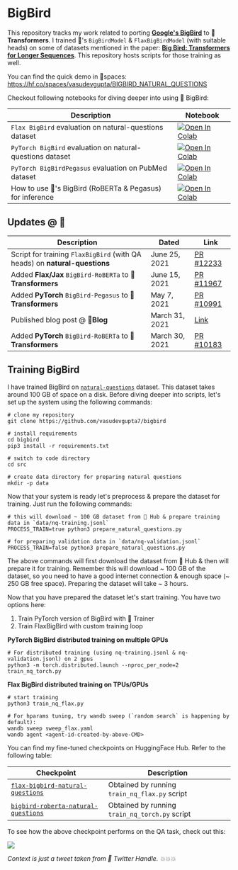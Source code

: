 # BigBird

This repository tracks my work related to porting [**Google's BigBird**](https://github.com/google-research/bigbird) to **🤗 Transformers**. I trained 🤗's `BigBirdModel` & `FlaxBigBirdModel` (with suitable heads) on some of datasets mentioned in the paper: [**Big Bird: Transformers for Longer Sequences**](https://arxiv.org/abs/2007.14062). This repository hosts scripts for those training as well.

You can find the quick demo in 🤗spaces: https://hf.co/spaces/vasudevgupta/BIGBIRD_NATURAL_QUESTIONS

Checkout following notebooks for diving deeper into using 🤗 BigBird:

| Description   | Notebook |
|---------------|----------|
| `Flax BigBird` evaluation on natural-questions dataset | <a href="https://colab.research.google.com/github/vasudevgupta7/bigbird/blob/main/notebooks/evaluate-flax-natural-questions.ipynb" target="_parent"><img src="https://colab.research.google.com/assets/colab-badge.svg" alt="Open In Colab"/></a> |
| `PyTorch BigBird` evaluation on natural-questions dataset | <a href="https://colab.research.google.com/github/vasudevgupta7/bigbird/blob/main/notebooks/evaluate-torch-natural-questions.ipynb" target="_parent"><img src="https://colab.research.google.com/assets/colab-badge.svg" alt="Open In Colab"/></a> |
| `PyTorch BigBirdPegasus` evaluation on PubMed dataset | <a href="https://colab.research.google.com/github/vasudevgupta7/bigbird/blob/main/notebooks/bigbird_pegasus_evaluation.ipynb" target="_parent"><img src="https://colab.research.google.com/assets/colab-badge.svg" alt="Open In Colab"/></a> |
| How to use 🤗's BigBird (RoBERTa & Pegasus) for inference | <a href="https://colab.research.google.com/github/vasudevgupta7/bigbird/blob/main/notebooks/bigbird-inference.ipynb" target="_parent"><img src="https://colab.research.google.com/assets/colab-badge.svg" alt="Open In Colab"/></a> |


## Updates @ 🤗

| Description                | Dated                | Link                |
|----------------------------|----------------------|---------------------|
| Script for training `FlaxBigBird` (with QA heads) on **natural-questions** | June 25, 2021 | [PR #12233](https://github.com/huggingface/transformers/pull/12233) |
| Added **Flax/Jax** `BigBird-RoBERTa` to **🤗Transformers** | June 15, 2021  | [PR #11967](https://github.com/huggingface/transformers/pull/11967) |                                             
| Added **PyTorch** `BigBird-Pegasus` to **🤗Transformers**  | May 7, 2021    | [PR #10991](https://github.com/huggingface/transformers/pull/10991) |
| Published blog post @ **🤗Blog**                          | March 31, 2021 | [Link](https://huggingface.co/blog/big-bird)                        |
| Added **PyTorch** `BigBird-RoBERTa` to **🤗Transformers**  | March 30, 2021 | [PR #10183](https://github.com/huggingface/transformers/pull/10183) |


## Training BigBird

I have trained BigBird on [`natural-questions`](https://huggingface.co/datasets/natural_questions) dataset. This dataset takes around 100 GB of space on a disk. Before diving deeper into scripts, let's set up the system using the following commands:

```shell
# clone my repository
git clone https://github.com/vasudevgupta7/bigbird

# install requirements
cd bigbird
pip3 install -r requirements.txt

# switch to code directory
cd src

# create data directory for preparing natural questions
mkdir -p data
```

Now that your system is ready let's preprocess & prepare the dataset for training. Just run the following commands:

```shell
# this will download ~ 100 GB dataset from 🤗 Hub & prepare training data in `data/nq-training.jsonl`
PROCESS_TRAIN=true python3 prepare_natural_questions.py

# for preparing validation data in `data/nq-validation.jsonl`
PROCESS_TRAIN=false python3 prepare_natural_questions.py
```

The above commands will first download the dataset from 🤗 Hub & then will prepare it for training. Remember this will download ~ 100 GB of the dataset, so you need to have a good internet connection & enough space (~ 250 GB free space). Preparing the dataset will take ~ 3 hours.

Now that you have prepared the dataset let's start training. You have two options here:

1. Train PyTorch version of BigBird with 🤗 Trainer
2. Train FlaxBigBird with custom training loop

**PyTorch BigBird distributed training on multiple GPUs**

```
# For distributed training (using nq-training.jsonl & nq-validation.jsonl) on 2 gpus
python3 -m torch.distributed.launch --nproc_per_node=2 train_nq_torch.py
```

**Flax BigBird distributed training on TPUs/GPUs**

```shell
# start training
python3 train_nq_flax.py

# For hparams tuning, try wandb sweep (`random search` is happening by default):
wandb sweep sweep_flax.yaml
wandb agent <agent-id-created-by-above-CMD>
```

You can find my fine-tuned checkpoints on HuggingFace Hub. Refer to the following table:

| Checkpoint     |  Description     |
|----------------|------------------|
| [`flax-bigbird-natural-questions`](https://huggingface.co/vasudevgupta/flax-bigbird-natural-questions) | Obtained by running `train_nq_flax.py` script |
| [`bigbird-roberta-natural-questions`](https://huggingface.co/vasudevgupta/bigbird-roberta-natural-questions) | Obtained by running `train_nq_torch.py` script |

To see how the above checkpoint performs on the QA task, check out this: 

![](assets/infer-bigbird-nq.png)

*Context is just a tweet taken from 🤗 Twitter Handle. 💥💥💥*
